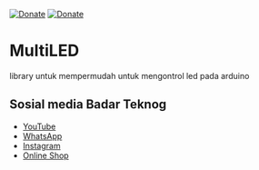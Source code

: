[![Donate](https://img.shields.io/badge/Donate-Dana-green.svg)](https://link.dana.id/qr/dh6jn4w)
[![Donate](https://img.shields.io/badge/Donate-PayPal-green.svg)](https://paypal.me/BadarTeknog)

# MultiLED


library untuk mempermudah untuk mengontrol led pada arduino

## Sosial media Badar Teknog


- [YouTube](https://youtube.com/badarteknog)
- [WhatsApp](https://chat.whatsapp.com/I6U3KmrqnQfKv9JLi29ZmO)
- [Instagram](https://instagram.com/badarteknog)
- [Online Shop](https://shopee.co.id/badar_teknog)


